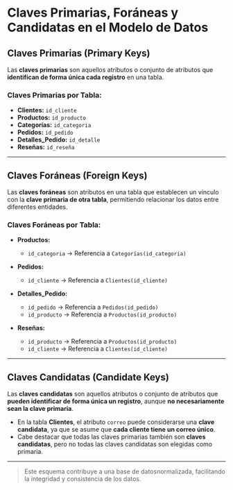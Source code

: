 # Claves Primarias, Foráneas y Candidatas en el Modelo de Datos

## Claves Primarias (Primary Keys)

Las **claves primarias** son aquellos atributos o conjunto de atributos que **identifican de forma única cada registro** en una tabla.

### Claves Primarias por Tabla:

- **Clientes:** `id_cliente`
- **Productos:** `id_producto`
- **Categorías:** `id_categoria`
- **Pedidos:** `id_pedido`
- **Detalles_Pedido:** `id_detalle`
- **Reseñas:** `id_reseña`

---

## Claves Foráneas (Foreign Keys)

Las **claves foráneas** son atributos en una tabla que establecen un vínculo con la **clave primaria de otra tabla**, permitiendo relacionar los datos entre diferentes entidades.

### Claves Foráneas por Tabla:

- **Productos:**
  - `id_categoria` → Referencia a `Categorías(id_categoria)`

- **Pedidos:**
  - `id_cliente` → Referencia a `Clientes(id_cliente)`

- **Detalles_Pedido:**
  - `id_pedido` → Referencia a `Pedidos(id_pedido)`
  - `id_producto` → Referencia a `Productos(id_producto)`

- **Reseñas:**
  - `id_producto` → Referencia a `Productos(id_producto)`
  - `id_cliente` → Referencia a `Clientes(id_cliente)`

---

## Claves Candidatas (Candidate Keys)

Las **claves candidatas** son aquellos atributos o conjunto de atributos que **pueden identificar de forma única un registro**, aunque **no necesariamente sean la clave primaria**.

- En la tabla **Clientes**, el atributo `correo` puede considerarse una **clave candidata**, ya que se asume que **cada cliente tiene un correo único**.
- Cabe destacar que todas las claves primarias también son **claves candidatas**, pero no todas las claves candidatas son elegidas como primaria.

---

> Este esquema contribuye a una base de datosnormalizada, facilitando la integridad y consistencia de los datos.
